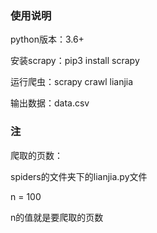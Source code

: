 ### 使用说明

python版本：3.6+

安装scrapy：pip3 install scrapy

运行爬虫：scrapy crawl lianjia

输出数据：data.csv



### 注

爬取的页数：

spiders的文件夹下的lianjia.py文件

n = 100

n的值就是要爬取的页数